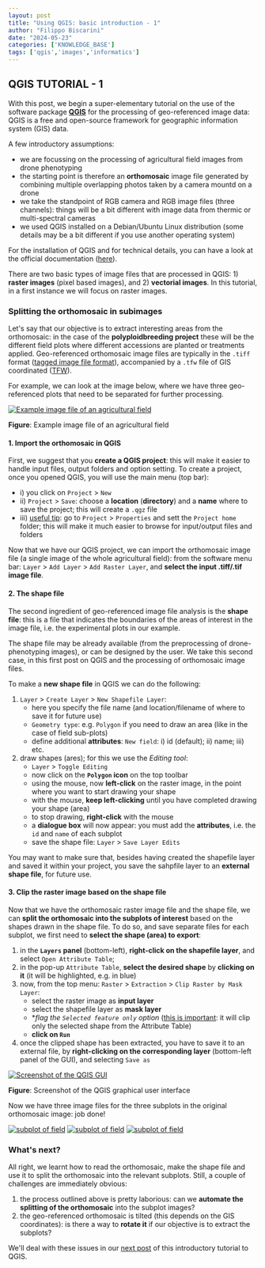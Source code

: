 ```yaml
---
layout: post
title: "Using QGIS: basic introduction - 1"
author: "Filippo Biscarini"
date: "2024-05-23"
categories: ['KNOWLEDGE_BASE']
tags: ['qgis','images','informatics']
---
```


## QGIS TUTORIAL - 1

With this post, we begin a super-elementary tutorial on the use of the software package [**QGIS**](https://www.qgis.org/en/site/) for the processing of
geo-referenced image data: QGIS is a free and open-source framework for geographic information system (GIS) data.

A few introductory assumptions:

- we are focussing on the processing of agricultural field images from drone phenotyping
- the starting point is therefore an **orthomosaic** image file generated by combining multiple overlapping photos taken by a camera mountd on a drone
- we take the standpoint of RGB camera and RGB image files (three channels): things will be a bit different with image data from thermic or multi-spectral cameras
- we used QGIS installed on a Debian/Ubuntu Linux distribution (some details may be a bit different if you use another operating system)

For the installation of QGIS and for technical details, you can have a look at the official documentation ([here](https://www.qgis.org/en/site/forusers/download.html)).

There are two basic types of image files that are processed in QGIS: 1) **raster images** (pixel based images), and 2) **vectorial images**.
In this tutorial, in a first instance we will focus on raster images.

### Splitting the orthomosaic in subimages

Let's say that our objective is to extract interesting areas from the orthomosaic: in the case of the **polyploidbreeding project** these will be 
the different field plots where different accessions are planted or treatments applied.
Geo-referenced orthomosaic image files are typically in the `.tiff` format ([tagged image file format](https://en.wikipedia.org/wiki/TIFF)),
accompanied by a `.tfw` file of GIS coordinated ([TFW](https://fileinfo.com/extension/tfw)).

For example, we can look at the image below, where we have three geo-referenced plots that need to be separated for further processing.

<a href="/assets/img/posts/example_fields.jpg"><img src="/assets/img/posts/example_fields.jpg" alt="Example image file of an agricultural field"></a>
<div class="caption"><b>Figure</b>: Example image file of an agricultural field</div>

#### 1. Import the orthomosaic in QGIS

First, we suggest that you **create a QGIS project**: this will make it easier to handle input files, output folders and option setting.
To create a project, once you opened QGIS, you will use the main menu (top bar): 

- i) you click on `Project` > `New`
- ii) `Project` > `Save`: choose a **location** (**directory**) and a **name** where to save the project; this will create a `.qgz` file
- iii) <u>useful tip</u>: go to `Project` > `Properties` and sett the `Project home` folder; this will make it much easier to browse for input/output files and folders

Now that we have our QGIS project, we can import the orthomosaic image file (a single image of the whole agricultural field): 
from the software menu bar: `Layer` > `Add Layer` > `Add Raster Layer`, and **select the input .tiff/.tif image file**.

#### 2. The shape file

The second ingredient of geo-referenced image file analysis is the **shape file**: this is a file that indicates the boundaries of the areas of interest in the image file, i.e. the experimental plots in our example.

The shape file may be already available (from the preprocessing of drone-phenotyping images), or can be designed by the user. We take this second case, in this first post on QGIS and the processing of orthomosaic image files.

To make a **new shape file** in QGIS we can do the following:

1. `Layer` > `Create Layer` > `New Shapefile Layer`:
	- here you specify the file name (and location/filename of where to save it for future use)
	- `Geometry type`: e.g. `Polygon` if you need to draw an area (like in the case of field sub-plots)
	- define additional **attributes**: `New field`: i) id (default); ii) name; iii) etc.
2. draw shapes (ares); for this we use the *Editing tool*:
	- `Layer` > `Toggle Editing`
	- now click on the **`Polygon` icon** on the top toolbar
	- using the mouse, now **left-click** on the raster image, in the point where you want to start drawing your shape
	- with the mouse, **keep left-clicking** until you have completed drawing your shape (area)
	- to stop drawing, **right-click** with the mouse
	- a **dialogue box** will now appear: you must add the **attributes**, i.e. the `id` and `name` of each subplot
	- save the shape file: `Layer` > `Save Layer Edits`

You may want to make sure that, besides having created the shapefile layer and saved it within your project, you save the sahpfile layer to an **external shape file**, for future use. 

#### 3. Clip the raster image based on the shape file

Now that we have the orthomosaic raster image file and the shape file, we can **split the orthomosaic into the subplots of interest** based on the shapes drawn in the shape file.
To do so, and save separate files for each subplot, we first need to **select the shape (area) to export**:

1. in the **`Layers` panel** (bottom-left), **right-click on the shapefile layer**, and select `Open Attribute Table`;
2. in the pop-up `Attribute Table`, **select the desired shape** by **clicking on it** (it will be highlighted, e.g. in blue)
3. now, from the top menu: `Raster` > `Extraction` > `Clip Raster by Mask Layer`:
	- select the raster image as **input layer**
	- select the shapefile layer as **mask layer**
	- **flag the `Selected feature only` option* (<u>this is important</u>: it will clip only the selected shape from the Attribute Table)
	- **click on `Run`**
4. once the clipped shape has been extracted, you have to save it to an external file, by **right-clicking on the corresponding layer** (bottom-left panel of the GUI), and selecting `Save as`
	
<a href="/assets/img/posts/qgis_gui.png"><img src="/assets/img/posts/qgis_gui.png" alt="Screenshot of the QGIS GUI"></a>
<div class="caption"><b>Figure</b>: Screenshot of the QGIS graphical user interface</div>


Now we have three image files for the three subplots in the original orthomosaic image: job done!

<a href="/assets/img/posts/block1.png"><img src="/assets/img/posts/block1.png" alt="subplot of field"></a>
<a href="/assets/img/posts/block2.png"><img src="/assets/img/posts/block2.png" alt="subplot of field"></a>
<a href="/assets/img/posts/block3.png"><img src="/assets/img/posts/block3.png" alt="subplot of field"></a>

### What's next?

All right, we learnt how to read the orthomosaic, make the shape file and use it to split the orthomosaic into the relevant subplots.
Still, a couple of challenges are immediately obvious:

1. the process outlined above is pretty laborious: can we **automate the splitting of the orthomosaic** into the subplot images?
2. the geo-referenced orthomosaic is tilted (this depends on the GIS coordinates): is there a way to **rotate it** if our objective is to extract the subplots?

We'll deal with these issues in our <u>next post</u> of this introductory tutorial to QGIS. 
